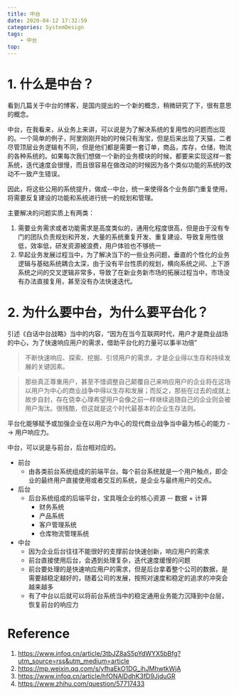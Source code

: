 ```yaml
---
title: 中台
date: 2020-04-12 17:32:59
categories: SystemDesign
tags:
    - 中台
top:
---
```

# 1. 什么是中台？ 

看到几篇关于中台的博客，是国内提出的一个新的概念，稍微研究了下，很有意思的概念。

中台，在我看来，从业务上来讲，可以说是为了解决系统的复用性的问题而出现的。一个简单的例子，阿里刚刚开始的时候只有淘宝，但是后来出现了天猫，二者尽管顶层业务逻辑有不同，但是他们都是需要一套订单，商品，库存，仓储，物流的各种系统的。如果每次我们想做一个新的业务模块的时候，都要来实现这样一套系统，迭代速度会很慢，而且很容易在做改动的时候因为各个类似功能的系统的改动不一致产生错误。

因此，将这些公用的系统提升，做成--中台，统一来使得各个业务部门重复使用，将需要反复建设的功能和系统进行统一的规划和管理。

主要解决的问题实质上有两类： 

1. 需要业务需求或者功能需求是高度类似的，通用化程度很高，但是由于没有专门的团队负责规划和开发，大量的系统重复开发、重复建设、导致复用性很低，效率低，研发资源被浪费，用户体验也不够统一
2. 早起业务发展过程当中，为了解决当下的一些业务问题，垂直的个性化的业务逻辑与基础系统耦合太深，由于没有平台性质的规划，横向系统之间、上下游系统之间的交叉逻辑非常多，导致了在新业务新市场的拓展过程当中，市场没有办法直接复用，甚至没有办法快速迭代。


# 2. 为什么要中台，为什么要平台化？

引述《白话中台战略》当中的内容，“因为在当今互联网时代，⽤户才是商业战场的中心，为了快速响应用户的需求，借助平台化的力量可以事半功倍”

> 不断快速响应、探索、挖掘、引领⽤户的需求，才是企业得以⽣存和持续发展的关键因素。

> 那些真正尊重用户，甚⾄不惜调整⾃己颠覆⾃己来响应⽤户的企业将在这场以⽤户为中心的商业战争中得以⽣存和发展；⽽反之，那些在过去的成就上故步⾃封，存在侥幸⼼理希望⽤户会像之前一样继续追随⾃己的企业则会被用户淘汰。很残酷，但这就是这个时代最基本的企业⽣存法则。

平台化能够赋予或加强企业在以用户为中心的现代商业战争当中最为核心的能力 --> 用户响应力。 

中台，可以说是与前台，后台相对应的。

+ 前台
    + 由各类前台系统组成的前端平台。每个前台系统就是一个用户触点，即企业的最终用户直接使用或者交互的系统，是企业与最终用户的交点。
+ 后台
    + 后台系统组成的后端平台，宝具哦企业的核心资源 -- 数据 + 计算 
        + 财务系统
        + 产品系统
        + 客户管理系统
        + 仓库物流管理系统
+ 中台
    + 因为企业后台往往不能很好的支撑前台快速创新，响应用户的需求
    + 前台直接使用后台，会遇到处理复杂，迭代速度缓慢的问题
    + 前台要处理的是快速响应用户的需求，但是后台拿着整个公司的数据，是需要越稳定越好的，随着公司的发展，按照对速度和稳定的追求的冲突会越来越多
    + 有了中台以后就可以将前台系统当中的稳定通用业务能力沉降到中台层，恢复前台的响应力

# Reference
1. https://www.infoq.cn/article/3tbJZ8aS5pYdWYX5bBfg?utm_source=rss&utm_medium=article
2. https://mp.weixin.qq.com/s/yfhaEkO1DG_ihJMhwtkWjA
3. https://www.infoq.cn/article/hfONAlDdhK3fD9JjduGR
4. https://www.zhihu.com/question/57717433
